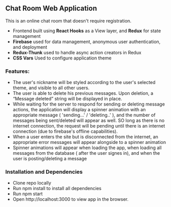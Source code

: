 ## Chat Room Web Application
This is an online chat room that doesn't require registration.
*	Frontend built using **React Hooks** as a View layer, and **Redux** for state management
*	**Firebase** used for data management, anonymous user authentication, and deployment
*	**Redux-Thunk** used to handle async action creators in Redux
* **CSS Vars** Used to configure application theme

### Features:
*	The user's nickname will be styled according to the user's selected theme, and visible to all other users.
*	The user is able to delete his previous messages. Upon deletion, a “Message deleted” string will be displayed in place.
*	While waiting for the server to respond for sending or deleting message actions, the application will display a spinner animation with an appropriate message ( 'sending...' / 'deleting..' ), and the number of messages being sent/deleted will appear as well. SO long as there is no internet connection, the request will be pending until there is an internet connection (due to firebase's offline capabilities).
*	When a user enters the site but is disconnected from the internet, an appropriate error messages will appear alongside to a spinner animation
*	Spinner animations will appear when loading the app, when loading all messages from the database ( after the user signes in), and when the  user is posting/deleting a message

### Installation and Dependencies
*	Clone repo locally
*	Run npm install to install all dependencies
*	Run npm start
*	Open http://localhost:3000 to view app in the browser.

